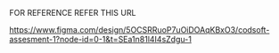 FOR REFERENCE REFER THIS URL



https://www.figma.com/design/5OCSRRuoP7uOiDOAqKBxO3/codsoft-assesment-1?node-id=0-1&t=SEa1n81l4I4sZdgu-1
